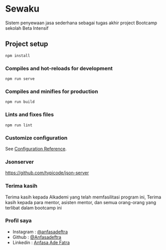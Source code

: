 # Sewaku
Sistem penyewaan jasa sederhana sebagai tugas akhir project Bootcamp sekolah Beta Intensif

## Project setup
```
npm install
```

### Compiles and hot-reloads for development
```
npm run serve
```

### Compiles and minifies for production
```
npm run build
```

### Lints and fixes files
```
npm run lint
```

### Customize configuration
See [Configuration Reference](https://cli.vuejs.org/config/).

### Jsonserver
https://github.com/typicode/json-server

### Terima kasih
Terima kasih kepada Alkademi yang telah memfasilitasi program ini, Terima kasih kepada para mentor, asisten mentor, dan semua orang-orang yang terlibat dalam bootcamp ini

### Profil saya
* Instagram : [@anfasadeftra](https://www.instagram.com/anfasadeftra/)
* Github : [@Anfasadeftra](https://github.com/Anfasadeftra)
* Linkedin : [Anfasa Ade Fatra](https://www.linkedin.com/in/anfasa-ade-fatra/)

